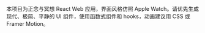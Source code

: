 <!-- Use this file to provide workspace-specific custom instructions to Copilot. For more details, visit https://code.visualstudio.com/docs/copilot/copilot-customization#_use-a-githubcopilotinstructionsmd-file -->

本项目为正念与冥想 React Web 应用，界面风格仿照 Apple Watch。请优先生成现代、极简、平静的 UI 组件，使用函数式组件和 hooks，动画建议用 CSS 或 Framer Motion。
